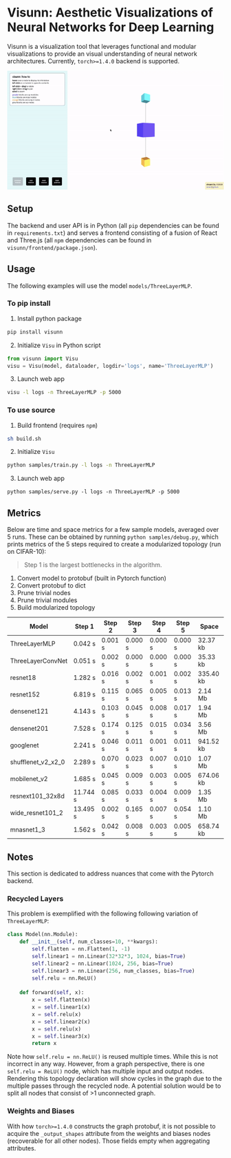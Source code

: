 # Visunn: Aesthetic Visualizations of Neural Networks for Deep Learning
Visunn is a visualization tool that leverages functional and modular visualizations to provide an visual understanding of neural network architectures. Currently, `torch>=1.4.0` backend is supported.

<img src="files/demo.gif" alt="demo gif">

## Setup
The backend and user API is in Python (all `pip` dependencies can be found in `requirements.txt`) and serves a frontend consisting of a fusion of React and Three.js (all `npm` dependencies can be found in `visunn/frontend/package.json`).

## Usage
The following examples will use the model `models/ThreeLayerMLP`.

### To pip install
1. Install python package
```bash
pip install visunn
```
2. Initialize `Visu` in Python script
```python
from visunn import Visu
visu = Visu(model, dataloader, logdir='logs', name='ThreeLayerMLP')
```
3. Launch web app
```bash
visu -l logs -n ThreeLayerMLP -p 5000
```
### To use source
1. Build frontend (requires `npm`)
```bash
sh build.sh
```
2. Initialize `Visu`
```bash
python samples/train.py -l logs -n ThreeLayerMLP
```
3. Launch web app
```
python samples/serve.py -l logs -n ThreeLayerMLP -p 5000
```

## Metrics
Below are time and space metrics for a few sample models, averaged over 5 runs. These can be obtained by running `python samples/debug.py`, which prints metrics of the 5 steps required to create a modularized topology (run on CIFAR-10):
 > Step 1 is the largest bottlenecks in the algorithm.
1. Convert model to protobuf (built in Pytorch function)
2. Convert protobuf to dict
3. Prune trivial nodes
4. Prune trivial modules
5. Build modularized topology

| Model              | Step 1   | Step 2  | Step 3  | Step 4  | Step 5  | Space     |
|--------------------|----------|---------|---------|---------|---------|-----------|
| ThreeLayerMLP      |  0.042 s | 0.001 s | 0.000 s | 0.000 s | 0.000 s |  32.37 kb |
| ThreeLayerConvNet  |  0.051 s | 0.002 s | 0.000 s | 0.000 s | 0.000 s |  35.33 kb |
| resnet18           |  1.282 s | 0.016 s | 0.002 s | 0.001 s | 0.002 s | 335.40 kb |
| resnet152          |  6.819 s | 0.115 s | 0.065 s | 0.005 s | 0.013 s |   2.14 Mb |
| densenet121        |  4.143 s | 0.103 s | 0.045 s | 0.008 s | 0.017 s |   1.94 Mb |
| densenet201        |  7.528 s | 0.174 s | 0.125 s | 0.015 s | 0.034 s |   3.56 Mb |
| googlenet          |  2.241 s | 0.046 s | 0.011 s | 0.001 s | 0.011 s | 941.52 kb |
| shufflenet_v2_x2_0 |  2.289 s | 0.070 s | 0.023 s | 0.007 s | 0.010 s |   1.07 Mb |
| mobilenet_v2       |  1.685 s | 0.045 s | 0.009 s | 0.003 s | 0.005 s | 674.06 kb |
| resnext101_32x8d   | 11.744 s | 0.085 s | 0.033 s | 0.004 s | 0.009 s |   1.35 Mb |
| wide_resnet101_2   | 13.495 s | 0.002 s | 0.165 s | 0.007 s | 0.054 s |   1.10 Mb |
| mnasnet1_3         |  1.562 s | 0.042 s | 0.008 s | 0.003 s | 0.005 s | 658.74 kb |

## Notes
This section is dedicated to address nuances that come with the Pytorch backend.

### Recycled Layers
This problem is exemplified with the following following variation of `ThreeLayerMLP`:
```python
class Model(nn.Module):
    def __init__(self, num_classes=10, **kwargs):
        self.flatten = nn.Flatten(1, -1)
        self.linear1 = nn.Linear(32*32*3, 1024, bias=True)
        self.linear2 = nn.Linear(1024, 256, bias=True)
        self.linear3 = nn.Linear(256, num_classes, bias=True)
        self.relu = nn.ReLU()

    def forward(self, x):
        x = self.flatten(x)
        x = self.linear1(x)
        x = self.relu(x)
        x = self.linear2(x)
        x = self.relu(x)
        x = self.linear3(x)
        return x
```
Note how `self.relu = nn.ReLU()` is reused multiple times. While this is not incorrect in any way. However, from a graph perspective, there is one `self.relu = ReLU()` node, which has multiple input and output nodes. Rendering this topology declaration will show cycles in the graph due to the multiple passes through the recycled node. A potential solution would be to split all nodes that consist of >1 unconnected graph.

### Weights and Biases
With how `torch>=1.4.0` constructs the graph protobuf, it is not possible to acquire the `_output_shapes` attribute from the weights and biases nodes (recoverable for all other nodes). Those fields empty when aggregating attributes.
